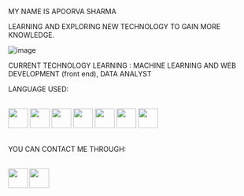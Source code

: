 MY NAME IS APOORVA SHARMA 

LEARNING AND EXPLORING NEW TECHNOLOGY TO GAIN MORE KNOWLEDGE.

![image](https://user-images.githubusercontent.com/73772500/148927174-8712b9c1-c9ed-4f04-aa1d-6f26879e2cae.png)

CURRENT TECHNOLOGY LEARNING : MACHINE LEARNING AND WEB DEVELOPMENT (front end), DATA ANALYST

LANGUAGE USED:

<br/>
<code><img height="40" width="40" src="https://www.naveedashfaq.me/img/c++.png"></code>
<code><img height="40" width="40" src="https://cdn.iconscout.com/icon/free/png-512/c-programming-569564.png"></code>
<code><img height="40" width="40" src="https://brandlogos.net/wp-content/uploads/2021/11/java-logo.png"></code>
<code><img height="40" width="40" src="https://upload.wikimedia.org/wikipedia/commons/thumb/c/c3/Python-logo-notext.svg/1200px-Python-logo-notext.svg.png"></code>
<code><img height="40" width="40" src="https://upload.wikimedia.org/wikipedia/commons/thumb/6/61/HTML5_logo_and_wordmark.svg/512px-HTML5_logo_and_wordmark.svg.png"></code>
<code><img height="40" width="40" src="https://upload.wikimedia.org/wikipedia/commons/thumb/3/38/Jupyter_logo.svg/1200px-Jupyter_logo.svg.png"></code>
<code><img height="40" width="40" src="https://encrypted-tbn0.gstatic.com/images?q=tbn:ANd9GcRtkbLUqaOyCuNwOB7L8AQjmdiJsPX2_RSTjMiLNC9fcYPcxfNY04rjVwOc4Qa2_0G_ZYI&usqp=CAU"></code>

<br/>
<br/>


YOU CAN CONTACT ME THROUGH:

<br/>
<a href="https://www.linkedin.com/in/apoorva-sharma-8438b61b8/">
  <img align="left" width="40px" src="https://cdn-icons-png.flaticon.com/512/174/174857.png"  />
</a>
<a href="apoorvasharma0012@gmail.com">
  <img align="left" width="40px" src="https://logodownload.org/wp-content/uploads/2018/03/gmail-logo-16.png" />
</a>
<br/>
